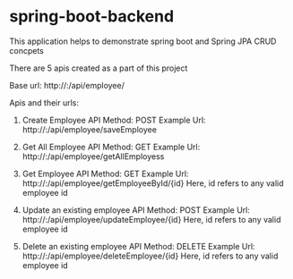 # spring-boot-backend
This application helps to demonstrate spring boot and Spring JPA CRUD concpets

There are 5 apis created as a part of this project

Base url: http://<host>:<port>/api/employee/
  
Apis and their urls: 
  
1. Create Employee API
   Method: POST
   Example Url: http://<host>:<port>/api/employee/saveEmployee 
	
2. Get All Employee API
   Method: GET
   Example Url: http://<host>:<port>/api/employee/getAllEmployess 
	
3. Get Employee API
   Method: GET
   Example Url: http://<host>:<port>/api/employee/getEmployeeById/{id}
   Here, id refers to any valid employee id
	
4. Update an existing employee API
   Method: POST
   Example Url: http://<host>:<port>/api/employee/updateEmployee/{id}
   Here, id refers to any valid employee id
	
5. Delete an existing employee API
   Method: DELETE
   Example Url: http://<host>:<port>/api/employee/deleteEmployee/{id}
   Here, id refers to any valid employee id
